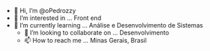 - 👋 Hi, I’m @oPedrozzy
- 👀 I’m interested in ... Front end 
- 🌱 I’m currently learning ...  Análise e Desenvolvimento de Sistemas    
  - 💞️ I’m looking to collaborate on ...  Desenvolvimento            
  - 📫 How to reach me ... Minas Gerais, Brasil 

<!---
oPedrozzy/oPedrozzy is a ✨ special ✨ repository because its `README.md` (this file) appears on your GitHub profile.
You can click the Preview link to take a look at your changes.
--->
